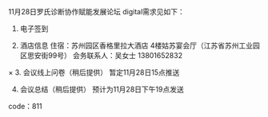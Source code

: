 11月28日罗氏诊断协作赋能发展论坛 digital需求见如下：

1. 电子签到

2. 酒店信息
住宿：苏州园区香格里拉大酒店 4楼姑苏宴会厅（江苏省苏州工业园区思安街99号）
会务联系人：吴女士 13801652832

× 3. 会议线上问卷（稍后提供）
暂定11月28日15点推送

4. 会议总结（稍后提供）
预计为11月28日下午19点发送


code：811